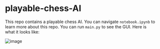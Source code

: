 # playable-chess-AI
This repo contains a playable chess AI. You can navigate `notebook.ipynb` to learn more about this repo. You can run `main.py` to see the GUI. 
Here is what it looks like:

![image](https://github.com/vmdo2/playable-chess-AI/assets/71240971/d214513b-e37c-4b10-81e8-93ece3869624)

